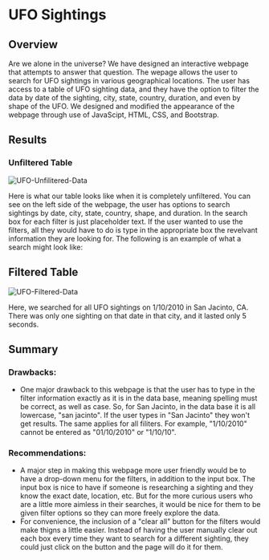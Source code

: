 # UFO Sightings
## Overview
Are we alone in the universe? We have designed an interactive webpage that attempts to answer that question. The wepage allows the user to search for UFO sightings in various geographical locations. The user has access to a table of UFO sighting data, and they have the option to filter the data by date of the sighting, city, state, country, duration, and even by shape of the UFO. We designed and modified the appearance of the webpage through use of JavaScipt, HTML, CSS, and Bootstrap.

## Results
### Unfiltered Table
![UFO-Unfilitered-Data](https://user-images.githubusercontent.com/99751636/169373324-a424c1bb-0bac-4fbd-8a92-9d8dfb1a0668.png)

Here is what our table looks like when it is completely unfiltered. You can see on the left side of the webpage, the user has options to search sightings by date, city, state, country, shape, and duration. In the search box for each filter is just placeholder text. If the user wanted to use the filters, all they would have to do is type in the appropriate box the revelvant information they are looking for. The following is an example of what a search might look like:

## Filtered Table
![UFO-Filtered-Data](https://user-images.githubusercontent.com/99751636/169373356-5ef1a273-163b-42dc-8f38-65e3b6bbdd2c.png)

Here, we searched for all UFO sightings on 1/10/2010 in San Jacinto, CA. There was only one sighting on that date in that city, and it lasted only 5 seconds.

## Summary

### Drawbacks:
* One major drawback to this webpage is that the user has to type in the filter information exactly as it is in the data base, meaning spelling must be correct, as well as case. So, for San Jacinto, in the data base it is all lowercase, "san jacinto". If the user types in "San Jacinto" they won't get results. The same applies for all filiters. For example, "1/10/2010" cannot be entered as "01/10/2010" or "1/10/10".

### Recommendations:
* A major step in making this webpage more user friendly would be to have a drop-down menu for the filters, in addition to the input box. The input box is nice to have if someone is researching a sighting and they know the exact date, location, etc. But for the more curious users who are a little more aimless in their searches, it would be nice for them to be given filter options so they can more freely explore the data.
* For convenience, the inclusion of a "clear all" button for the filters would make thigns a little easier. Instead of having the user manually clear out each box every time they want to search for a different sighting, they could just click on the button and the page will do it for them.
